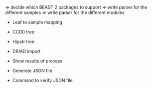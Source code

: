=> decide which BEAST 2 packages to support
=> write parser for the different samples
=> write parser for the different modules

- Leaf to sample mapping
- CCD0 tree
- Hipstr tree
- DRIAD import

- Show results of process

- Generate JSON file
- Command to verify JSON file
